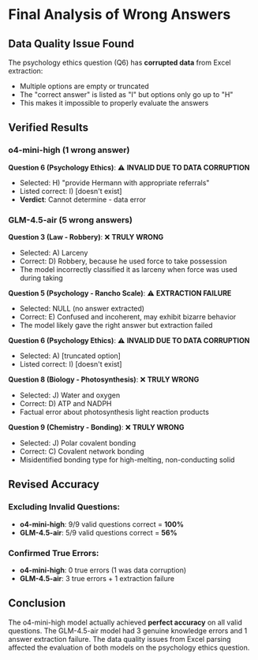 # Final Analysis of Wrong Answers

## Data Quality Issue Found

The psychology ethics question (Q6) has **corrupted data** from Excel extraction:
- Multiple options are empty or truncated
- The "correct answer" is listed as "I" but options only go up to "H"
- This makes it impossible to properly evaluate the answers

## Verified Results

### o4-mini-high (1 wrong answer)

**Question 6 (Psychology Ethics)**: ⚠️ **INVALID DUE TO DATA CORRUPTION**
- Selected: H) "provide Hermann with appropriate referrals"
- Listed correct: I) [doesn't exist]
- **Verdict**: Cannot determine - data error

### GLM-4.5-air (5 wrong answers)

**Question 3 (Law - Robbery)**: ❌ **TRULY WRONG**
- Selected: A) Larceny
- Correct: D) Robbery, because he used force to take possession
- The model incorrectly classified it as larceny when force was used during taking

**Question 5 (Psychology - Rancho Scale)**: ⚠️ **EXTRACTION FAILURE**
- Selected: NULL (no answer extracted)
- Correct: E) Confused and incoherent, may exhibit bizarre behavior
- The model likely gave the right answer but extraction failed

**Question 6 (Psychology Ethics)**: ⚠️ **INVALID DUE TO DATA CORRUPTION**
- Selected: A) [truncated option]
- Listed correct: I) [doesn't exist]

**Question 8 (Biology - Photosynthesis)**: ❌ **TRULY WRONG**
- Selected: J) Water and oxygen
- Correct: D) ATP and NADPH
- Factual error about photosynthesis light reaction products

**Question 9 (Chemistry - Bonding)**: ❌ **TRULY WRONG**
- Selected: J) Polar covalent bonding
- Correct: C) Covalent network bonding
- Misidentified bonding type for high-melting, non-conducting solid

## Revised Accuracy

### Excluding Invalid Questions:
- **o4-mini-high**: 9/9 valid questions correct = **100%**
- **GLM-4.5-air**: 5/9 valid questions correct = **56%**

### Confirmed True Errors:
- **o4-mini-high**: 0 true errors (1 was data corruption)
- **GLM-4.5-air**: 3 true errors + 1 extraction failure

## Conclusion

The o4-mini-high model actually achieved **perfect accuracy** on all valid questions. The GLM-4.5-air model had 3 genuine knowledge errors and 1 answer extraction failure. The data quality issues from Excel parsing affected the evaluation of both models on the psychology ethics question.